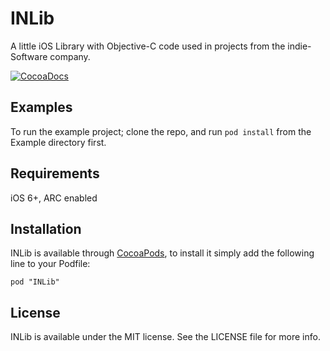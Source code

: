 # INLib

A little iOS Library with Objective-C code used in projects from the indie-Software company.

[![CocoaDocs](http://cocoapod-badges.herokuapp.com/v/INLib/badge.png)](http://cocoadocs.org/docsets/INLib)

## Examples

To run the example project; clone the repo, and run `pod install` from the Example directory first.

## Requirements

iOS 6+, ARC enabled

## Installation

INLib is available through [CocoaPods](http://cocoapods.org), to install
it simply add the following line to your Podfile:

    pod "INLib"

## License

INLib is available under the MIT license. See the LICENSE file for more info.

